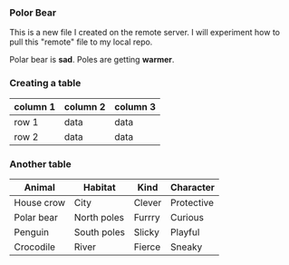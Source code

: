 ### Polor Bear
This is a new file I created on the remote server.
I will experiment how to pull this "remote" file to my local repo.

Polar bear is **sad**. Poles are getting **warmer**.

### Creating a table

| column 1 | column 2 | column 3 |
| --- | --- | --- |
| row 1 | data | data |
| row 2 | data | data |

### Another table

| Animal | Habitat | Kind | Character |
| --- | --- | --- | --- |
| House crow | City | Clever | Protective |
| Polar bear | North poles | Furrry | Curious |
| Penguin | South poles | Slicky | Playful |
| Crocodile | River | Fierce | Sneaky |
